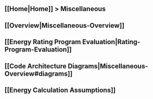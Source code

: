 ## [[Home|Home]] > Miscellaneous

## [[Overview|Miscellaneous-Overview]]

## [[Energy Rating Program Evaluation|Rating-Program-Evaluation]]

## [[Code Architecture Diagrams|Miscellaneous-Overview#diagrams]]

## [[Energy Calculation Assumptions]]

